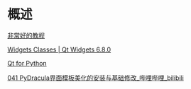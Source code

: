 # 概述

[非常好的教程](https://www.pythonguis.com/blog/pyqt6-pyside6-books-updated-2024/)

[Widgets Classes | Qt Widgets 6.8.0](https://doc.qt.io/qt-6/widget-classes.html)

[Qt for Python](https://doc.qt.io/qtforpython-6/index.html)

[041 PyDracula界面模板美化的安装与基础修改_哔哩哔哩_bilibili](https://www.bilibili.com/video/BV1c84y1N7iL/?spm_id_from=333.788.player.switch&vd_source=53294602cb119e85cf1cb4f290f57627&p=42)